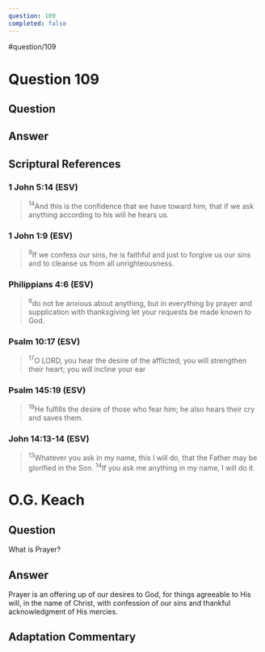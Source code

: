 ```yaml
---
question: 109
completed: false
---
```

#question/109
# Question 109

## Question


## Answer


## Scriptural References
### 1 John 5:14 (ESV)
> <sup>14</sup>And this is the confidence that we have toward him, that if we ask anything according to his will he hears us.

### 1 John 1:9 (ESV)
> <sup>9</sup>If we confess our sins, he is faithful and just to forgive us our sins and to cleanse us from all unrighteousness.

### Philippians 4:6 (ESV)
> <sup>6</sup>do not be anxious about anything, but in everything by prayer and supplication with thanksgiving let your requests be made known to God.

### Psalm 10:17 (ESV)
> <sup>17</sup>O LORD, you hear the desire of the afflicted; you will strengthen their heart; you will incline your ear

### Psalm 145:19 (ESV)
> <sup>19</sup>He fulfills the desire of those who fear him; he also hears their cry and saves them.

### John 14:13-14 (ESV)
> <sup>13</sup>Whatever you ask in my name, this I will do, that the Father may be glorified in the Son.
> <sup>14</sup>If you ask me anything in my name, I will do it.

# O.G. Keach
## Question
What is Prayer?

## Answer
Prayer is an offering up of our desires to God, for things agreeable to His will, in the name of Christ, with confession of our sins and thankful acknowledgment of His mercies.

## Adaptation Commentary
